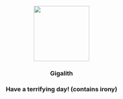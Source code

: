 <p align="center">
    <img src="https://raw.githubusercontent.com/PokeAPI/sprites/master/sprites/pokemon/526.png" width="150" height="150">
</p>
<h3 align="center"> <b>Gigalith</b></h3>
<h3 align="center">Have a terrifying day! (contains irony)</h3>
